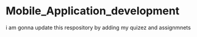 # Mobile_Application_development
i am gonna update this respository by adding my quizez and assignmnets 
